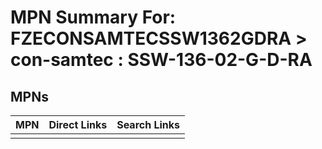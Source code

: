 



# MPN Summary For: FZECONSAMTECSSW1362GDRA > con-samtec : SSW-136-02-G-D-RA

## MPNs
  

|MPN|Direct Links|Search Links|
| :--- | :--- | :--- |
||||
